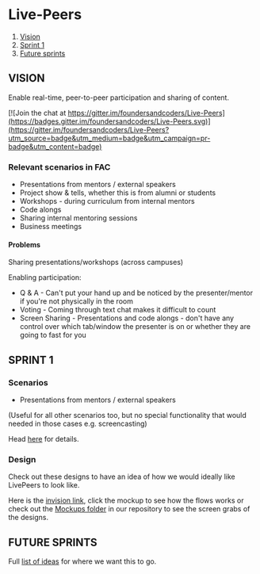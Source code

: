 # Live-Peers

1. [Vision](#vision)
2. [Sprint 1](#sprint-1)
3. [Future sprints](#future-sprints)

## VISION

Enable real-time, peer-to-peer participation and sharing of content.

[![Join the chat at https://gitter.im/foundersandcoders/Live-Peers](https://badges.gitter.im/foundersandcoders/Live-Peers.svg)](https://gitter.im/foundersandcoders/Live-Peers?utm_source=badge&utm_medium=badge&utm_campaign=pr-badge&utm_content=badge)

### Relevant scenarios in FAC
+ Presentations from mentors / external speakers
+ Project show & tells, whether this is from alumni or students
+ Workshops - during curriculum from internal mentors
+ Code alongs
+ Sharing internal mentoring sessions
+ Business meetings

#### Problems
Sharing presentations/workshops (across campuses)

Enabling participation:
+ Q & A - Can't put your hand up and be noticed by the presenter/mentor if you're not physically in the room
+ Voting - Coming through text chat makes it difficult to count
+ Screen Sharing - Presentations and code alongs - don't have any control over which tab/window the presenter is on or whether they are going to fast for you

## SPRINT 1

### Scenarios
+ Presentations from mentors / external speakers

(Useful for all other scenarios too, but no special functionality that would needed in those cases e.g. screencasting)

Head [here](docs/sprint1/sprint1.md) for details.

### Design
Check out these designs to have an idea of how we would ideally like LivePeers to look like. 

Here is the [invision link](https://invis.io/2HAKH3WCN), click the mockup to see how the flows works or check out the [Mockups folder](https://github.com/foundersandcoders/Live-Peers/tree/master/docs/sprint1/Mockups) in our repository to see the screen grabs of the designs.


## FUTURE SPRINTS
Full [list of ideas](docs/future-sprints/future-sprints.md) for where we want this to go.
